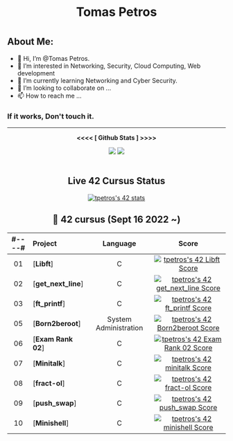 <h1 align="center">Tomas Petros<h1/>

##  About Me:

- 👋 Hi, I’m @Tomas Petros.
- 👀 I’m interested in Networking, Security, Cloud Computing, Web development
- 🌱 I’m currently learning Networking and Cyber Security.
- 💞️ I’m looking to collaborate on ...
- 📫 How to reach me ...

### If it works, Don't touch it.
<hr/>

  <p align="center"> <b><<<< [ Github Stats ] >>>></b> </p>
 
<div align="center">
  <img src="https://github-readme-stats.vercel.app/api?username=tom-peter12&theme=radical" />
  <img src="https://github-readme-streak-stats.herokuapp.com/?user=tom-peter12&theme=radical" />
<div/><br>

## Live 42 Cursus Status
[![tpetros's 42 stats](https://badge42.vercel.app/api/v2/cllfhmwwv000608ju2o0oxkvi/stats?cursusId=21&coalitionId=154)](https://github.com/JaeSeoKim/badge42)

##  :notebook_with_decorative_cover: 42 cursus (Sept 16 2022 ~)

| #----# | Project                                                      |            Language            |                            Score                             |
| :----: | :----------------------------------------------------------- | :----------------------------: | :----------------------------------------------------------: |
|   01   | [**Libft**] |               C                        | [![tpetros's 42 Libft Score](https://badge42.vercel.app/api/v2/cllfhmwwv000608ju2o0oxkvi/project/2838010)](https://github.com/JaeSeoKim/badge42)|
|   02   | [**get_next_line**] |               C                | [![tpetros's 42 get_next_line Score](https://badge42.vercel.app/api/v2/cllfhmwwv000608ju2o0oxkvi/project/2938109)](https://github.com/JaeSeoKim/badge42)|
|   03   | [**ft_printf**] |               C                    | [![tpetros's 42 ft_printf Score](https://badge42.vercel.app/api/v2/cllfhmwwv000608ju2o0oxkvi/project/2932804)](https://github.com/JaeSeoKim/badge42)|
|   05   | [**Born2beroot**] |       System Administration      | [![tpetros's 42 Born2beroot Score](https://badge42.vercel.app/api/v2/cllfhmwwv000608ju2o0oxkvi/project/2927267)](https://github.com/JaeSeoKim/badge42)|
|   06   | [**Exam Rank 02**] |               C                 | [![tpetros's 42 Exam Rank 02 Score](https://badge42.vercel.app/api/v2/cllfhmwwv000608ju2o0oxkvi/project/3075958)](https://github.com/JaeSeoKim/badge42)|
|   07   | [**Minitalk**] |               C                     | [![tpetros's 42 minitalk Score](https://badge42.vercel.app/api/v2/cllfhmwwv000608ju2o0oxkvi/project/2986286)](https://github.com/JaeSeoKim/badge42)|
|   08   | [**fract-ol**] |                  C                       | [![tpetros's 42 fract-ol Score](https://badge42.vercel.app/api/v2/cllfhmwwv000608ju2o0oxkvi/project/3086935)](https://github.com/JaeSeoKim/badge42)|
|   09   | [**push_swap**] |               C                    | [![tpetros's 42 push_swap Score](https://badge42.vercel.app/api/v2/cllfhmwwv000608ju2o0oxkvi/project/3014862)](https://github.com/JaeSeoKim/badge42)|
|   10   | [**Minishell**] |               C                    | [![tpetros's 42 minishell Score](https://badge42.vercel.app/api/v2/cllfhmwwv000608ju2o0oxkvi/project/3153434)](https://github.com/JaeSeoKim/badge42)

